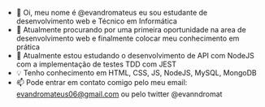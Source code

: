- 👋 Oi, meu nome é @evandromateus eu sou estudante de desenvolvimento web e Técnico em Informática
- 👀 Atualmente procurando por uma primeira oportunidade na area de desenvolvimento web e finalmente colocar meu conhecimento em prática
- 🌱 Atualmente estou estudando o desenvolvimento de API com NodeJS com a implementação de testes TDD com JEST
- :bulb: Tenho conhecimento em HTML, CSS, JS, NodeJS, MySQL, MongoDB
- 📫 Pode entrar em contato comigo pelo meu email: evandromateus06@gmail.com ou pelo twitter @evanndromat
